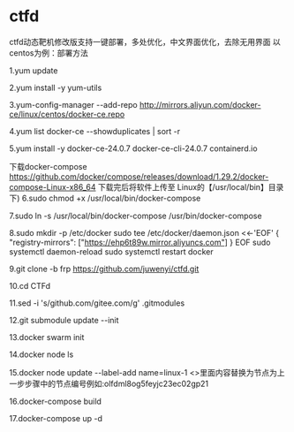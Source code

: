 # ctfd
ctfd动态靶机修改版支持一键部署，多处优化，中文界面优化，去除无用界面
以centos为例：部署方法

1.yum update

2.yum install -y yum-utils

3.yum-config-manager --add-repo http://mirrors.aliyun.com/docker-ce/linux/centos/docker-ce.repo

4.yum list docker-ce --showduplicates | sort -r

5.yum install -y docker-ce-24.0.7 docker-ce-cli-24.0.7 containerd.io

下载docker-compose https://github.com/docker/compose/releases/download/1.29.2/docker-compose-Linux-x86_64
下载完后将软件上传至 Linux的【/usr/local/bin】目录下)
6.sudo chmod +x /usr/local/bin/docker-compose

7.sudo ln -s /usr/local/bin/docker-compose /usr/bin/docker-compose

8.sudo mkdir -p /etc/docker
sudo tee /etc/docker/daemon.json <<-'EOF'
{
  "registry-mirrors": ["https://ehp6t89w.mirror.aliyuncs.com"]
}
EOF
sudo systemctl daemon-reload
sudo systemctl restart docker

9.git clone -b frp https://github.com/juwenyi/ctfd.git

10.cd CTFd

11.sed -i 's/github.com/gitee.com/g' .gitmodules

12.git submodule update --init

13.docker swarm init

14.docker node ls

15.docker node update --label-add name=linux-1 <nodes><>里面内容替换为节点为上一步步骤中的节点编号例如:olfdml8og5feyjc23ec02gp21

16.docker-compose build

17.docker-compose up -d
